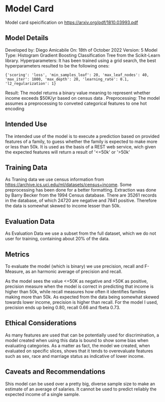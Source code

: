 # Model Card

Model card speicification on https://arxiv.org/pdf/1810.03993.pdf

## Model Details

Developed by: Diego Amicabile
On: 18th of October 2022
Version: 5
Model Type: Histogram Gradient Boosting Classification Tree from the Scikit-Learn library.
Hyperparameters: It has been trained using a grid search, the best hyperparameters resulted to be the following ones:  
```
{'scoring': 'loss', 'min_samples_leaf': 20, 'max_leaf_nodes': 40, 'max_iter': 1000, 'max_depth': 20, 'learning_rate': 0.1, 'l2_regularization': 1}  
```

Result: The model returns a binary value meaning to represent whether income exceeds $50K/yr based on census data .
Preprocessing: The model assumes a preprocessing to conveted categorical features to one hot encoding

## Intended Use

The intended use of the model is to execute a prediction based on provided features of a family, to guess whether the family is expected to make more or less than 50k. 
It is used as the basis of a REST web service, wich given the expected features will return a result of '<=50k' or '>50k' 


## Training Data

As Traning data we use census information from https://archive.ics.uci.edu/ml/datasets/census+income.
Some preprocessing has been done for a better formatting.  Extraction was done by Barry Becker from the 1994 Census database. 
There are 35261 records in the database, of which 24720 are negative and 7841 positive. Therefore the data is somewhat skewed to income lesser than 50k.
 

## Evaluation Data

As Evaluation Data we use a subset from the full dataset, which we do not user for training, containing about 20% of the data.

## Metrics

To evaluate the model (which is binary) we use precision, recall and F-Measure, as an harmonic average of precision and recall.

As the model sees the value <=50K as negative and >50K as positive, precision measure when the model is correct in predicting
that income is higher than 50k, while recall measures how often it identifies families making more than 50k.
As expected from the data being somewhat skewed towards lower income, precision is higher than recall. For the model I used,
precision ends up being 0.80, recall 0.66 and fbeta 0.73.


## Ethical Considerations

As many features are used that can be potentially used for discrimination, a model created when using this data is bound to show some bias when evaluating categories.
As a matter as fact, the model we created, when evaluated on specific slices, shows that it tends to overevaluate features such as sex, race and marriage status as indicative of lower income.

## Caveats and Recommendations

Shis model can be used over a pretty big, diverse sample size to make an estimate of an average of salaries. It cannot be used to predict reliably the expected income of a single sample.

